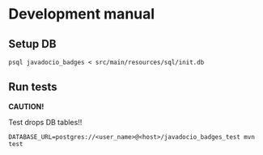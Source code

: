 Development manual
==

Setup DB
--

```
psql javadocio_badges < src/main/resources/sql/init.db
```

Run tests
--

__CAUTION!__

Test drops DB tables!!

```
DATABASE_URL=postgres://<user_name>@<host>/javadocio_badges_test mvn test
```

